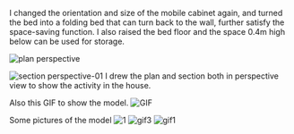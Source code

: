 I changed the orientation and size of the mobile cabinet again, and turned the bed into a folding bed that can turn back to the wall, further satisfy the space-saving function. I also raised the bed floor and the space 0.4m high below can be used for storage.

![plan perspective](https://user-images.githubusercontent.com/90487022/135544650-a59cee92-cdb2-401b-9ef6-d1b45e775a5d.jpg)

![section perspective-01](https://user-images.githubusercontent.com/90487022/135544680-5224b56c-08e1-4014-9f22-e7869c354263.jpg)
I drew the plan and section both in perspective view to show the activity in the house.

Also this GIF to show the model.
![GIF](https://user-images.githubusercontent.com/90487022/135544748-e0984d25-ab04-4c2e-a14f-f66cc3f25a40.gif)

Some pictures of the model
![1](https://user-images.githubusercontent.com/90487022/135544777-c1582fd3-bbf8-4419-9473-9dc55b0b912d.JPG)
![gif3](https://user-images.githubusercontent.com/90487022/135544787-134f86e3-12bb-46d7-864d-9e908625768b.JPG)
![gif1](https://user-images.githubusercontent.com/90487022/135544801-e1ec83ec-74f9-4e09-8d7b-df6c7c8199df.JPG)
